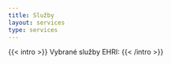 ```yaml
---
title: Služby
layout: services
type: services
---
```


{{< intro >}}
Vybrané služby EHRI:
{{< /intro >}}
